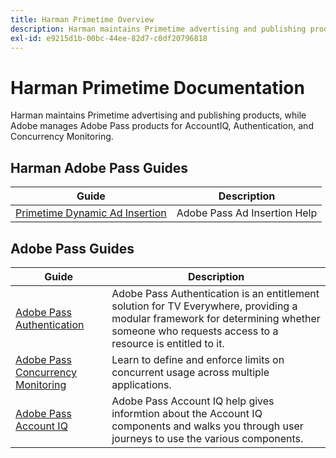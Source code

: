 ```yaml
---
title: Harman Primetime Overview
description: Harman maintains Primetime advertising and publishing products, while Adobe manages Adobe Pass products for AccountIQ, Authentication, and Concurrency Monitoring.
exl-id: e9215d1b-00bc-44ee-82d7-c0df20796818
---
```

# Harman Primetime Documentation

<!--
NOTE: Don't change Primetime to Pass in this file. All the stuff that belongs to Harman is still Primetime.
-->

Harman maintains Primetime advertising and publishing products, while Adobe manages Adobe Pass products for AccountIQ, Authentication, and Concurrency Monitoring.

## Harman Adobe Pass Guides

| Guide | Description |
|--- |--- |
|[Primetime Dynamic Ad Insertion](https://experienceleague.adobe.com/docs/primetime/ad-insertion/home.html) | Adobe Pass Ad Insertion Help |

## Adobe Pass Guides

| Guide | Description |
|--- |--- |
|[Adobe Pass Authentication](/help/authentication/home.md) | Adobe Pass Authentication is an entitlement solution for TV Everywhere, providing a modular framework for determining whether someone who requests access to a resource is entitled to it. |
|[Adobe Pass Concurrency Monitoring](/help/concurrency-monitoring/cm-home.md) | Learn to define and enforce limits on concurrent usage across multiple applications.|
|[Adobe Pass Account IQ](/help/accountiq/home.md) | Adobe Pass Account IQ help gives informtion about the Account IQ components and walks you through user journeys to use the various components.|
